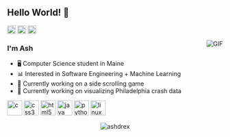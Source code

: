 ## Hello World! 👋

<p align="left">
<a href="https://linkedin.com/in/ashdrex" target="blank"><img align="center" src="https://cdn.jsdelivr.net/npm/simple-icons@3.0.1/icons/linkedin.svg" alt="ashdrex" height="20" width="20" /></a>
<a href="https://fb.com/ashdrex" target="blank"><img align="center" src="https://cdn.jsdelivr.net/npm/simple-icons@3.0.1/icons/facebook.svg" alt="ashdrex" height="20" width="20" /></a>
<a href="https://instagram.com/shuli" target="blank"><img align="center" src="https://cdn.jsdelivr.net/npm/simple-icons@3.0.1/icons/instagram.svg" alt="shuli" height="20" width="20" /></a>
</p>
<img align="right" alt="GIF" src="https://media3.giphy.com/media/LHZyixOnHwDDy/giphy.gif" />

### I'm Ash
- 🖥️ Computer Science student in Maine
- 📊 Interested in Software Engineering + Machine Learning
- 🌟 Currently working on a side scrolling game
- 🚗 Currently working on visualizing Philadelphia crash data

<p align="left"><img src="https://devicons.github.io/devicon/devicon.git/icons/c/c-original.svg" alt="c" width="35" height="35"/> <img src="https://devicons.github.io/devicon/devicon.git/icons/css3/css3-original-wordmark.svg" alt="css3" width="35" height="35"/> <img src="https://devicons.github.io/devicon/devicon.git/icons/html5/html5-original-wordmark.svg" alt="html5" width="35" height="35"/> <img src="https://devicons.github.io/devicon/devicon.git/icons/java/java-original-wordmark.svg" alt="java" width="35" height="35"/> <img src="https://devicons.github.io/devicon/devicon.git/icons/python/python-original-wordmark.svg" alt="python" width="35" height="35"/> <img src="https://devicons.github.io/devicon/devicon.git/icons/linux/linux-original.svg" alt="linux" width="35" height="35"/></p>

<p align="center"> <img src="https://komarev.com/ghpvc/?username=ashdrex" alt="ashdrex" /> </p>
